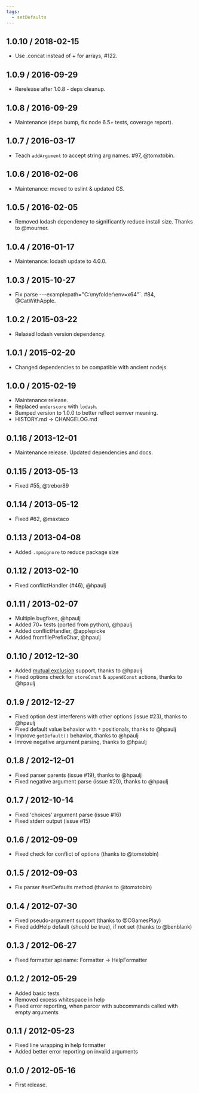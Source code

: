 ```yaml
---
tags:
  - setDefaults
---
```

1.0.10 / 2018-02-15
------------------

- Use .concat instead of + for arrays, #122.


1.0.9 / 2016-09-29
------------------

- Rerelease after 1.0.8 - deps cleanup.


1.0.8 / 2016-09-29
------------------

- Maintenance (deps bump, fix node 6.5+ tests, coverage report).


1.0.7 / 2016-03-17
------------------

- Teach `addArgument` to accept string arg names. #97, @tomxtobin.


1.0.6 / 2016-02-06
------------------

- Maintenance: moved to eslint & updated CS.


1.0.5 / 2016-02-05
------------------

- Removed lodash dependency to significantly reduce install size.
  Thanks to @mourner.


1.0.4 / 2016-01-17
------------------

- Maintenance: lodash update to 4.0.0.


1.0.3 / 2015-10-27
------------------

- Fix parse \---examplepath="C:\myfolder\env=x64"`. #84, @CatWithApple.


1.0.2 / 2015-03-22
------------------

- Relaxed lodash version dependency.


1.0.1 / 2015-02-20
------------------

- Changed dependencies to be compatible with ancient nodejs.


1.0.0 / 2015-02-19
------------------

- Maintenance release.
- Replaced `underscore` with `lodash`.
- Bumped version to 1.0.0 to better reflect semver meaning.
- HISTORY.md -> CHANGELOG.md


0.1.16 / 2013-12-01
-------------------

- Maintenance release. Updated dependencies and docs.


0.1.15 / 2013-05-13
-------------------

- Fixed #55, @trebor89


0.1.14 / 2013-05-12
-------------------

- Fixed #62, @maxtaco


0.1.13 / 2013-04-08
-------------------

- Added `.npmignore` to reduce package size


0.1.12 / 2013-02-10
-------------------

- Fixed conflictHandler (#46), @hpaulj


0.1.11 / 2013-02-07
-------------------

- Multiple bugfixes, @hpaulj
- Added 70+ tests (ported from python), @hpaulj
- Added conflictHandler, @applepicke
- Added fromfilePrefixChar, @hpaulj


0.1.10 / 2012-12-30
-------------------

- Added [mutual exclusion](http://docs.python.org/dev/library/argparse.html#mutual-exclusion)
  support, thanks to @hpaulj
- Fixed options check for `storeConst` & `appendConst` actions, thanks to @hpaulj


0.1.9 / 2012-12-27
------------------

- Fixed option dest interferens with other options (issue #23), thanks to @hpaulj
- Fixed default value behavior with `*` positionals, thanks to @hpaulj
- Improve `getDefault()` behavior, thanks to @hpaulj
- Imrove negative argument parsing, thanks to @hpaulj


0.1.8 / 2012-12-01
------------------

- Fixed parser parents (issue #19), thanks to @hpaulj
- Fixed negative argument parse (issue #20), thanks to @hpaulj


0.1.7 / 2012-10-14
------------------

- Fixed 'choices' argument parse (issue #16)
- Fixed stderr output (issue #15)


0.1.6 / 2012-09-09
------------------

- Fixed check for conflict of options (thanks to @tomxtobin)


0.1.5 / 2012-09-03
------------------

- Fix parser #setDefaults method (thanks to @tomxtobin)


0.1.4 / 2012-07-30
------------------

- Fixed pseudo-argument support (thanks to @CGamesPlay)
- Fixed addHelp default (should be true), if not set (thanks to @benblank)


0.1.3 / 2012-06-27
------------------

- Fixed formatter api name: Formatter -> HelpFormatter


0.1.2 / 2012-05-29
------------------

- Added basic tests
- Removed excess whitespace in help
- Fixed error reporting, when parcer with subcommands
  called with empty arguments


0.1.1 / 2012-05-23
------------------

- Fixed line wrapping in help formatter
- Added better error reporting on invalid arguments


0.1.0 / 2012-05-16
------------------

- First release.
